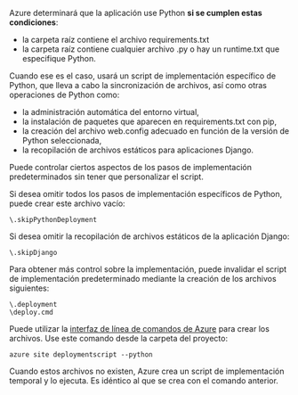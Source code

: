 ﻿Azure determinará que la aplicación use Python **si se cumplen estas condiciones**:

- la carpeta raíz contiene el archivo requirements.txt
- la carpeta raíz contiene cualquier archivo .py o hay un runtime.txt que especifique Python.

Cuando ese es el caso, usará un script de implementación específico de Python, que lleva a cabo la sincronización de archivos, así como otras operaciones de Python como:

- la administración automática del entorno virtual,
- la instalación de paquetes que aparecen en requirements.txt con pip,
- la creación del archivo web.config adecuado en función de la versión de Python seleccionada,
- la recopilación de archivos estáticos para aplicaciones Django.

Puede controlar ciertos aspectos de los pasos de implementación predeterminados sin tener que personalizar el script.

Si desea omitir todos los pasos de implementación específicos de Python, puede crear este archivo vacío:

    \.skipPythonDeployment

Si desea omitir la recopilación de archivos estáticos de la aplicación Django:

    \.skipDjango 

Para obtener más control sobre la implementación, puede invalidar el script de implementación predeterminado mediante la creación de los archivos siguientes:

    \.deployment
    \deploy.cmd

Puede utilizar la [interfaz de línea de comandos de Azure][] para crear los archivos.  Use este comando desde la carpeta del proyecto:

    azure site deploymentscript --python

Cuando estos archivos no existen, Azure crea un script de implementación temporal y lo ejecuta.  Es idéntico al que se crea con el comando anterior.

[Interfaz de línea de comandos de Azure]: http://azure.microsoft.com/es-es/downloads/
<!--HONumber=42-->
